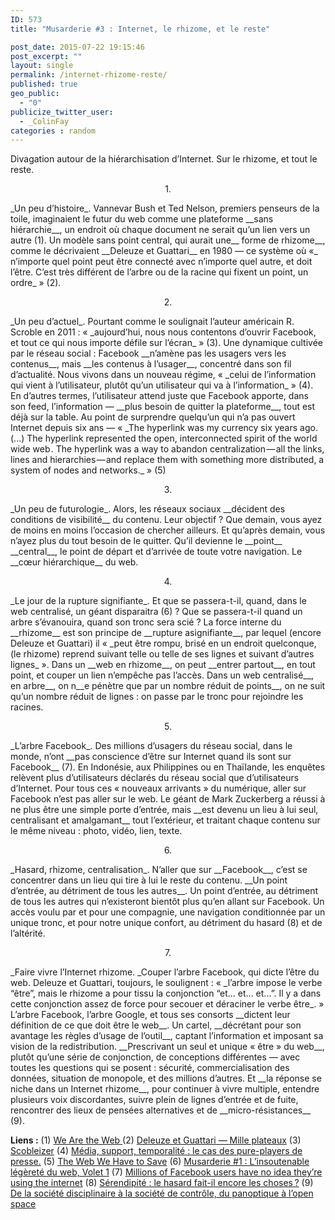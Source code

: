 ```yaml
---
ID: 573
title: "Musarderie #3 : Internet, le rhizome, et le reste"

post_date: 2015-07-22 19:15:46
post_excerpt: ""
layout: single
permalink: /internet-rhizome-reste/
published: true
geo_public:
  - "0"
publicize_twitter_user:
  - _ColinFay
categories : random
---
```


Divagation autour de la hiérarchisation d’Internet. Sur le rhizome, et tout le reste.

<!--more-->
<p style="text-align: center;">1.</p>
_Un peu d’histoire_. Vannevar Bush et Ted Nelson, premiers penseurs de la toile, imaginaient le futur du web comme une plateforme __sans hiérarchie__, un endroit où chaque document ne serait qu’un lien vers un autre (1). Un modèle sans point central, qui aurait une__ forme de rhizome__, comme le décrivaient __Deleuze et Guattari__ en 1980 — ce système où «_ n’importe quel point peut être connecté avec n’importe quel autre, et doit l’être. C’est très différent de l’arbre ou de la racine qui fixent un point, un ordre_ » (2).


<p style="text-align: center;">2.</p>
_Un peu d’actuel_. Pourtant comme le soulignait l’auteur américain R. Scroble en 2011 : « _aujourd’hui, nous nous contentons d’ouvrir Facebook, et tout ce qui nous importe défile sur l’écran_ » (3). Une dynamique cultivée par le réseau social : Facebook __n’amène pas les usagers vers les contenus__, mais __les contenus à l’usager__, concentré dans son fil d’actualité. Nous vivons dans un nouveau régime, « _celui de l’information qui vient à l’utilisateur, plutôt qu’un utilisateur qui va à l’information_ » (4). En d’autres termes, l’utilisateur attend juste que Facebook apporte, dans son feed, l’information — __plus besoin de quitter la plateforme__, tout est déjà sur la table. Au point de surprendre quelqu’un qui n’a pas ouvert Internet depuis six ans — « _The hyperlink was my currency six years ago. (...) The hyperlink represented the open, interconnected spirit of the world wide web . The hyperlink was a way to abandon centralization — all the links, lines and hierarchies — and replace them with something more distributed, a system of nodes and networks._ » (5)
<p style="text-align: center;">3.</p>
_Un peu de futurologie_. Alors, les réseaux sociaux __décident des conditions de visibilité__ du contenu. Leur objectif ? Que demain, vous ayez de moins en moins l’occasion de chercher ailleurs. Et qu’après demain, vous n’ayez plus du tout besoin de le quitter. Qu’il devienne le __point__ __central__, le point de départ et d’arrivée de toute votre navigation. Le __cœur hiérarchique__ du web.
<p style="text-align: center;">4.</p>
_Le jour de la rupture signifiante_. Et que se passera-t-il, quand, dans le web centralisé, un géant disparaitra (6) ? Que se passera-t-il quand un arbre s’évanouira, quand son tronc sera scié ? La force interne du __rhizome__ est son principe de __rupture asignifiante__, par lequel (encore Deleuze et Guattari) il « _peut être rompu, brisé en un endroit quelconque, (le rhizome) reprend suivant telle ou telle de ses lignes et suivant d’autres lignes_ ». Dans un __web en rhizome__, on peut __entrer partout__, en tout point, et couper un lien n’empêche pas l’accès. Dans un web centralisé__, en arbre__, on n__e pénètre que par un nombre réduit de points__, on ne suit qu’un nombre réduit de lignes : on passe par le tronc pour rejoindre les racines.

<p style="text-align: center;">5.</p>
_L’arbre Facebook_. Des millions d’usagers du réseau social, dans le monde, n’ont __pas conscience d’être sur Internet quand ils sont sur Facebook__ (7). En Indonésie, aux Philippines ou en Thaïlande, les enquêtes relèvent plus d’utilisateurs déclarés du réseau social que d’utilisateurs d’Internet. Pour tous ces « nouveaux arrivants » du numérique, aller sur Facebook n’est pas aller sur le web. Le géant de Mark Zuckerberg a réussi à ne plus être une simple porte d’entrée, mais __est devenu un lieu à lui seul, centralisant et amalgamant__ tout l’extérieur, et traitant chaque contenu sur le même niveau : photo, vidéo, lien, texte.
<p style="text-align: center;">6.</p>
_Hasard, rhizome, centralisation_. N’aller que sur __Facebook__, c’est se concentrer dans un lieu qui tire à lui le reste du contenu. __Un point d’entrée, au détriment de tous les autres__. Un point d’entrée, au détriment de tous les autres qui n’existeront bientôt plus qu’en allant sur Facebook. Un accès voulu par et pour une compagnie, une navigation conditionnée par un unique tronc, et pour notre unique confort, au  détriment du hasard (8) et de l’altérité.
<p style="text-align: center;">7.</p>
_Faire vivre l’Internet rhizome. _Couper l’arbre Facebook, qui dicte l’être du web. Deleuze et Guattari, toujours, le soulignent : « _l’arbre impose le verbe “être”, mais le rhizome a pour tissu la conjonction “et... et... et...”. Il y a dans cette conjonction assez de force pour secouer et déraciner le verbe être_. » L’arbre Facebook, l’arbre Google, et tous ses consorts __dictent leur définition de ce que doit être le web__. Un cartel, __décrétant pour son avantage les règles d’usage de l’outil__, captant l’information et imposant sa vision de la redistribution. __Prescrivant un seul et unique « être » du web__, plutôt qu’une série de conjonction, de conceptions différentes — avec toutes les questions qui se posent : sécurité, commercialisation des données, situation de monopole, et des millions d’autres. Et __la réponse se niche dans un Internet rhizome__, pour continuer à vivre multiple, entendre plusieurs voix discordantes, suivre plein de lignes d’entrée et de fuite, rencontrer des lieux de pensées alternatives et de __micro-résistances__ (9).

__Liens :__
(1) <a href="http://archive.wired.com/wired/archive/13.08/tech_pr.html" target="_blank">We Are the Web </a>
(2) <a href="http://2007.updatepixels.net/2007/2007/hyper/rhizome.pdf" target="_blank">Deleuze et Guattari — Mille plateaux</a>
(3) <a href="http://scobleizer.com/" target="_blank">Scobleizer</a>
(4) <a href="http://dumas.ccsd.cnrs.fr/dumas-01130211/document" target="_blank">Média, support, temporalité : le cas des pure-players de presse.</a>
(5) <a href="https://medium.com/matter/the-web-we-have-to-save-2eb1fe15a426" target="_blank">The Web We Have to Save</a>
(6) <a href="http://colinfay.me/2015/07/13/legerete-web-volet-1/" target="_blank">Musarderie #1 : L’insoutenable légèreté du web, Volet 1</a>
(7) <a href="http://qz.com/333313/milliions-of-facebook-users-have-no-idea-theyre-using-the-internet/" target="_blank">Millions of Facebook users have no idea they’re using the internet</a>
(8) <a href="http://www.oeil-au-carre.fr/le-blog/2015/03/16/serendipite-hasard/" target="_blank">Sérendipité : le hasard fait-il encore les choses ?</a>
(9) <a href="http://www.morbleu.com/de-la-societe-disciplinaire-a-la-societe-de-controle-du-panoptique-a-lopen-space/" target="_blank">De la société disciplinaire à la société de contrôle, du panoptique à l’open space </a>
